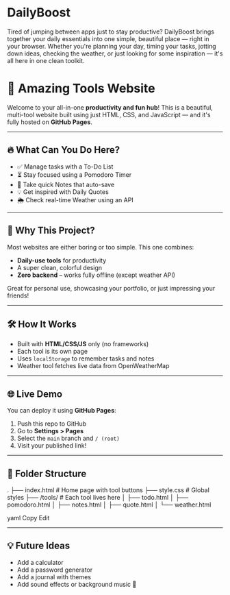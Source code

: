 # DailyBoost

Tired of jumping between apps just to stay productive?
DailyBoost brings together your daily essentials into one simple, beautiful place — right in your browser. Whether you're planning your day, timing your tasks, jotting down ideas, checking the weather, or just looking for some inspiration — it's all here in one clean toolkit.

# 🌟 Amazing Tools Website

Welcome to your all-in-one **productivity and fun hub**! This is a beautiful, multi-tool website built using just HTML, CSS, and JavaScript — and it's fully hosted on **GitHub Pages**.

---

## 🔥 What Can You Do Here?

- ✅ Manage tasks with a To-Do List
- ⏳ Stay focused using a Pomodoro Timer
- 📌 Take quick Notes that auto-save
- 💡 Get inspired with Daily Quotes
- 🌦️ Check real-time Weather using an API

---

## 🚀 Why This Project?

Most websites are either boring or too simple. This one combines:
- **Daily-use tools** for productivity
- A super clean, colorful design
- **Zero backend** – works fully offline (except weather API)

Great for personal use, showcasing your portfolio, or just impressing your friends!

---

## 🛠️ How It Works

- Built with **HTML/CSS/JS** only (no frameworks)
- Each tool is its own page
- Uses `localStorage` to remember tasks and notes
- Weather tool fetches live data from OpenWeatherMap

---

## 🌐 Live Demo

You can deploy it using **GitHub Pages**:

1. Push this repo to GitHub
2. Go to **Settings > Pages**
3. Select the `main` branch and `/ (root)`
4. Visit your published link!

---

## 📁 Folder Structure

.
├── index.html # Home page with tool buttons
├── style.css # Global styles
├── /tools/ # Each tool lives here
│ ├── todo.html
│ ├── pomodoro.html
│ ├── notes.html
│ ├── quote.html
│ └── weather.html

yaml
Copy
Edit

---

## 💡 Future Ideas

- Add a calculator
- Add a password generator
- Add a journal with themes
- Add sound effects or background music 🎵
